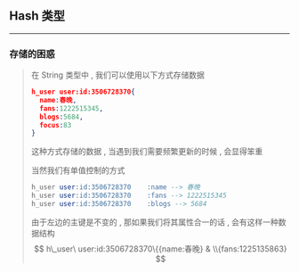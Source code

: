 ## Hash 类型

-----------

### 存储的困惑

> 在 String 类型中 , 我们可以使用以下方式存储数据
>
> ```json
> h_user user:id:3506728370{
> 	name:春晚,
> 	fans:1222515345,
> 	blogs:5684,
> 	focus:83
> }
> ```
>
> 这种方式存储的数据 , 当遇到我们需要频繁更新的时候 , 会显得笨重
>
> 当然我们有单值控制的方式
>
> ```sql
> h_user user:id:3506728370    :name --> 春晚
> h_user user:id:3506728370    :fans --> 1222515345
> h_user user:id:3506728370    :blogs --> 5684
> ```
>
> 由于左边的主键是不变的 , 那如果我们将其属性合一的话 , 会有这样一种数据结构
> $$
> h\_user\ user:id:3506728370\{{name:春晚} & \\{fans:1225135863}
> $$

